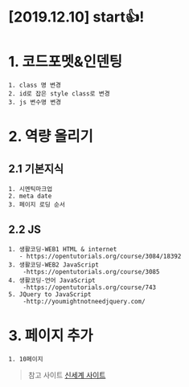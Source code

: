 [2019.12.10] start👍!
======================

# 1. 코드포멧&인덴팅
    1. class 명 변경
    2. id로 잡은 style class로 변경
    3. js 변수명 변경
# 2. 역량 올리기
## 2.1 기본지식
    1. 시멘틱마크업
    2. meta date
    3. 페이지 로딩 순서 
## 2.2 JS
    1. 생활코딩-WEB1 HTML & internet
       - https://opentutorials.org/course/3084/18392
    3. 생활코딩-WEB2 JavaScript
        -https://opentutorials.org/course/3085
    4. 생활코딩-언어 JavaScript
        -https://opentutorials.org/course/743
    5. JQuery to JavaScript
        -http://youmightnotneedjquery.com/
# 3. 페이지 추가
    1. 10페이지
> 참고 사이트 [신세계 사이트](https://www.shinsegae.com/index.do)
